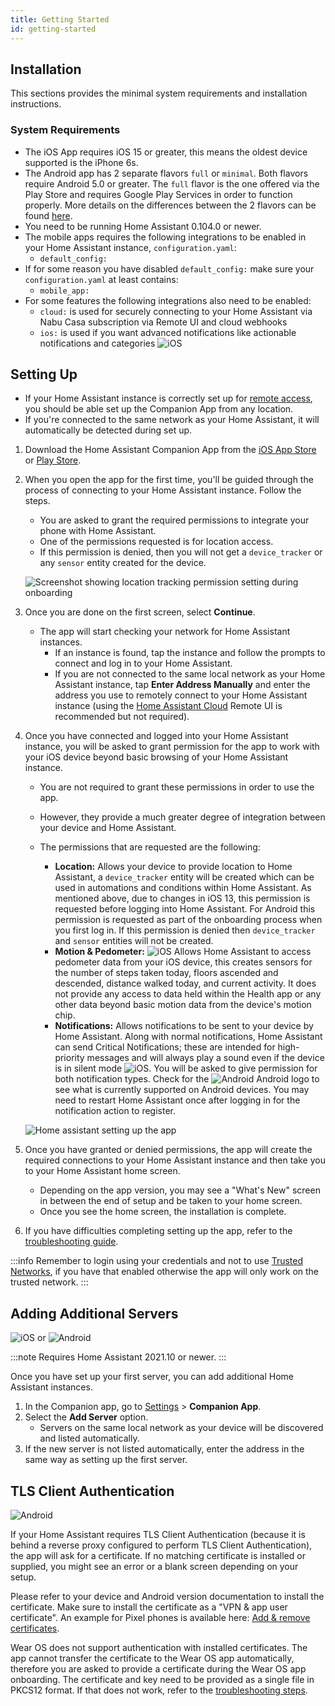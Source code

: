```yaml
---
title: Getting Started
id: getting-started
---
```


## Installation

This sections provides the minimal system requirements and installation instructions.

### System Requirements

- The iOS App requires iOS 15 or greater, this means the oldest device supported is the iPhone 6s. 
- The Android app has 2 separate flavors `full` or `minimal`. Both flavors require Android 5.0 or greater. The `full` flavor is the one offered via the Play Store and requires Google Play Services in order to function properly. More details on the differences between the 2 flavors can be found [here](../core/android-flavors.md).
- You need to be running Home Assistant 0.104.0 or newer.
- The mobile apps requires the following integrations to be enabled in your Home Assistant instance, `configuration.yaml`:
  - `default_config:`
- If for some reason you have disabled `default_config:` make sure your `configuration.yaml` at least contains:
  - `mobile_app:`
- For some features the following integrations also need to be enabled:
  - `cloud:` is used for securely connecting to your Home Assistant via Nabu Casa subscription via Remote UI and cloud webhooks
  - `ios:` is used if you want advanced notifications like actionable notifications and categories ![iOS](/assets/iOS.svg)

## Setting Up

- If your Home Assistant instance is correctly set up for [remote access](https://www.home-assistant.io/docs/configuration/remote/), you should be able set up the Companion App from any location.
- If you're connected to the same network as your Home Assistant, it will automatically be detected during set up.

1. Download the Home Assistant Companion App from the [iOS App Store](https://apps.apple.com/app/home-assistant/id1099568401) or [Play Store](https://play.google.com/store/apps/details?id=io.homeassistant.companion.android).
2. When you open the app for the first time, you'll be guided through the process of connecting to your Home Assistant instance. Follow the steps.
   - You are asked to grant the required permissions to integrate your phone with Home Assistant.
   - One of the permissions requested is for location access.
   - If this permission is denied, then you will not get a `device_tracker` or any `sensor` entity created for the device.

    ![Screenshot showing location tracking permission setting during onboarding](/assets/android_enable_location_tracking.png)

3. Once you are done on the first screen, select **Continue**.
   - The app will start checking your network for Home Assistant instances.
     - If an instance is found, tap the instance and follow the prompts to connect and log in to your Home Assistant.
     - If you are not connected to the same local network as your Home Assistant instance, tap **Enter Address Manually** and enter the address you use to remotely connect to your Home Assistant instance (using the [Home Assistant Cloud](https://www.nabucasa.com/config/remote/) Remote UI is recommended but not required).
4. Once you have connected and logged into your Home Assistant instance, you will be asked to grant permission for the app to work with your iOS device beyond basic browsing of your Home Assistant instance.
   - You are not required to grant these permissions in order to use the app.
   - However, they provide a much greater degree of integration between your device and Home Assistant. 
   - The permissions that are requested are the following:

     - **Location:** Allows your device to provide location to Home Assistant, a `device_tracker` entity will be created which can be used in automations and conditions within Home Assistant. As mentioned above, due to changes in iOS 13, this permission is requested before logging into Home Assistant. For Android this permission is requested as part of the onboarding process when you first log in. If this permission is denied then `device_tracker` and `sensor` entities will not be created.
     - **Motion & Pedometer:** ![iOS](/assets/iOS.svg) Allows Home Assistant to access pedometer data from your iOS device, this creates sensors for the number of steps taken today, floors ascended and descended, distance walked today, and current activity. It does not provide any access to data held within the Health app or any other data beyond basic motion data from the device's motion chip.
     - **Notifications:** Allows notifications to be sent to your device by Home Assistant. Along with normal notifications, Home Assistant can send Critical Notifications; these are intended for high-priority messages and will always play a sound even if the device is in silent mode ![iOS](/assets/iOS.svg). You will be asked to give permission for both notification types. Check for the ![Android](/assets/android.svg) Android logo to see what is currently supported on Android devices. You may need to restart Home Assistant once after logging in for the notification action to register.

    ![Home assistant setting up the app](/assets/android_allow_notifications.png)

5. Once you have granted or denied permissions, the app will create the required connections to your Home Assistant instance and then take you to your Home Assistant home screen.
   - Depending on the app version, you may see a "What's New" screen in between the end of setup and be taken to your home screen.
   - Once you see the home screen, the installation is complete.
6. If you have difficulties completing setting up the app, refer to the [troubleshooting guide](../troubleshooting/setup.md).

:::info
Remember to login using your credentials and not to use [Trusted Networks](https://www.home-assistant.io/docs/authentication/providers/#trusted-networks), if you have that enabled otherwise the app will only work on the trusted network.
:::

## Adding Additional Servers

![iOS](/assets/iOS.svg) or ![Android](/assets/android.svg)

:::note
Requires Home Assistant 2021.10 or newer.
:::

Once you have set up your first server, you can add additional Home Assistant instances.

1. In the Companion app, go to [Settings](https://my.home-assistant.io/redirect/config/) > **Companion App**.
2. Select the **Add Server** option.
   - Servers on the same local network as your device will be discovered and listed automatically.
3. If the new server is not listed automatically, enter the address in the same way as setting up the first server.

## TLS Client Authentication

![Android](/assets/android.svg)

If your Home Assistant requires TLS Client Authentication (because it is behind a reverse proxy configured to perform TLS Client Authentication), the app will ask for a certificate. If no matching certificate is installed or supplied, you might see an error or a blank screen depending on your setup.

Please refer to your device and Android version documentation to install the certificate. Make sure to install the certificate as a "VPN & app user certificate". An example for Pixel phones is available here: [Add & remove certificates](https://support.google.com/pixelphone/answer/2844832?hl=en).

Wear OS does not support authentication with installed certificates. The app cannot transfer the certificate to the Wear OS app automatically, therefore you are asked to provide a certificate during the Wear OS app onboarding. The certificate and key need to be provided as a single file in PKCS12 format. If that does not work, refer to the [troubleshooting steps](../troubleshooting/networking.md#tls-client-authentication).
